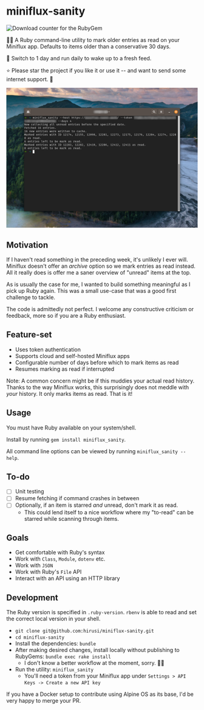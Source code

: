 # miniflux-sanity

![Download counter for the RubyGem](https://img.shields.io/gem/dtv/miniflux_sanity)

👩‍💻 A Ruby command-line utility to mark older entries as read on your Miniflux app. Defaults to items older than a conservative 30 days.

🚀 Switch to 1 day and run daily to wake up to a fresh feed.

⭐ Please star the project if you like it or use it -- and want to send some internet support. 🥰

![A screenshot from my Terminal showcasing the utility in action](./assets/miniflux-sanity_cli_v0.2.0.png)

## Motivation

If I haven't read something in the preceding week, it's unlikely I ever will. Miniflux doesn't offer an _archive_ option so we mark entries as read instead. All it really does is offer me a saner overview of "unread" items at the top.

As is usually the case for me, I wanted to build something meaningful as I pick up Ruby again. This was a small use-case that was a good first challenge to tackle.

The code is admittedly not perfect. I welcome any constructive criticism or feedback, more so if you are a Ruby enthusiast.

## Feature-set

- Uses token authentication
- Supports cloud and self-hosted Miniflux apps
- Configurable number of days before which to mark items as read
- Resumes marking as read if interrupted

Note: A common concern might be if this muddies your actual read history. Thanks to the way Miniflux works, this surprisingly does not meddle with _your_ history. It only marks items as read. That is it!

## Usage

You must have Ruby available on your system/shell.

Install by running `gem install miniflux_sanity`.

All command line options can be viewed by running `miniflux_sanity --help`.

## To-do

- [ ] Unit testing
- [ ] Resume fetching if command crashes in between
- [ ] Optionally, if an item is starred _and_ unread, don't mark it as read.
    - This could lend itself to a nice workflow where my "to-read" can be starred while scanning through items.

## Goals

- Get comfortable with Ruby's syntax
- Work with `Class`, `Module`, `dotenv` etc.
- Work with `JSON`
- Work with Ruby's `File` API
- Interact with an API using an HTTP library

## Development

The Ruby version is specified in `.ruby-version`. `rbenv` is able to read and set the correct local version in your shell.

- `git clone git@github.com:hirusi/miniflux-sanity.git`
- `cd miniflux-sanity`
- Install the dependencies: `bundle`
- After making desired changes, install locally without publishing to RubyGems: `bundle exec rake install`
    - I don't know a better workflow at the moment, sorry. 🤷‍♀️
- Run the utility: `miniflux_sanity`
    - You'll need a token from your Miniflux app under `Settings > API Keys -> Create a new API key`

If you have a Docker setup to contribute using Alpine OS as its base, I'd be very happy to merge your PR.
